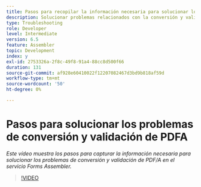 ```yaml
---
title: Pasos para recopilar la información necesaria para solucionar los problemas del PDF/A
description: Solucionar problemas relacionados con la conversión y validación del ensamblador
type: Troubleshooting
role: Developer
level: Intermediate
version: 6.5
feature: Assembler
topic: Development
index: y
exl-id: 2753326a-2f8c-49f8-91a4-88cc8d500f66
duration: 131
source-git-commit: af928e60410022f12207082467d3bd9b818af59d
workflow-type: tm+mt
source-wordcount: '50'
ht-degree: 0%

---
```


# Pasos para solucionar los problemas de conversión y validación de PDFA

*Este vídeo muestra los pasos para capturar la información necesaria para solucionar los problemas de conversión y validación de PDF/A en el servicio Forms Assembler.*

>[!VIDEO](https://video.tv.adobe.com/v/335518?quality=12&learn=on)
